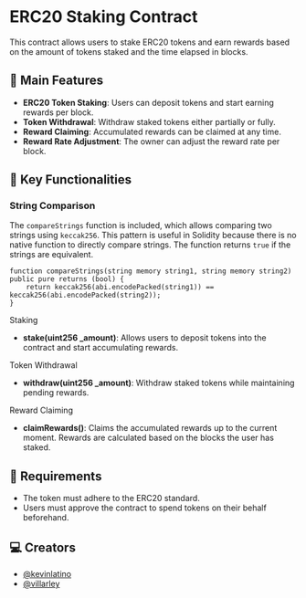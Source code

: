 # ERC20 Staking Contract

This contract allows users to stake ERC20 tokens and earn rewards based on the amount of tokens staked and the time elapsed in blocks.

## 🚀 Main Features

- **ERC20 Token Staking**: Users can deposit tokens and start earning rewards per block.
- **Token Withdrawal**: Withdraw staked tokens either partially or fully.
- **Reward Claiming**: Accumulated rewards can be claimed at any time.
- **Reward Rate Adjustment**: The owner can adjust the reward rate per block.

## 🔧 Key Functionalities

### String Comparison

The `compareStrings` function is included, which allows comparing two strings using `keccak256`. This pattern is useful in Solidity because there is no native function to directly compare strings. The function returns `true` if the strings are equivalent.

```solidity
function compareStrings(string memory string1, string memory string2) public pure returns (bool) {
    return keccak256(abi.encodePacked(string1)) == keccak256(abi.encodePacked(string2));
}
```

 Staking

- **stake(uint256 _amount)**: Allows users to deposit tokens into the contract and start accumulating rewards.

Token Withdrawal

- **withdraw(uint256 _amount)**: Withdraw staked tokens while maintaining pending rewards.

Reward Claiming

- **claimRewards()**: Claims the accumulated rewards up to the current moment. Rewards are calculated based on the blocks the user has staked.

## 📜 Requirements

- The token must adhere to the ERC20 standard.
- Users must approve the contract to spend tokens on their behalf beforehand.

## 💻 Creators

- [@kevinlatino](https://github.com/kevinlatino)
- [@villarley](https://github.com/villarley)
